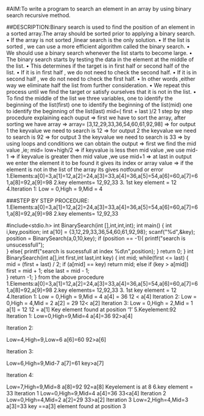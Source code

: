 #AIM:To write a program to search an element in an array by using binary search recursive method.

##DESCRIPTION:Binary search is used to find the position of an element in a sorted array.The array should be sorted prior to applying a binary search.
• If the array is not sorted ,linear search is the only solution.
• If the list is sorted , we can use a more efficient algorithm called
the binary search.
• We should use a binary search whenever the list starts to become large.
• The binary search starts by testing the data in the element at the middle of the list.
• This determines if the target is in first half or second half of the list.
• If it is in first half , we do not need to check the second half.
• If it is in second half , we do not need to check the first half.
• In other words ,either way we eliminate half the list from further
consideration.
• We repeat this process until we find the target or satisfy ourselves
that it is not in the list.
• To find the middle of the list we three variables,
one to identify the beginning of the list(first)
one to identify the beginning of the list(mid)
one to identify the beginning of the list(last)
mid=( first + last )/2
1
step by step procedure
 explaining each ouput
=&gt; first we have to sort the array, after sorting we have array
=&gt; array= [3,12,29,33,36,54,60,61,92,98]
=&gt; for output 1 the keyvalue we need to search is 12
=&gt; for output 2 the keyvalue we need to search is 92
=&gt; for output 3 the keyvalue we need to search is 33
=&gt; by using loops and conditions we can obtain the output
=&gt; first we find the mid value ,ie; mid= low+high/2
=&gt; if keyvalue is less then mid value ,we use mid-1
=&gt; if keyvalue is greater then mid value ,we use mid+1
=&gt; at last in output we enter the element it to be found it gives its index or array value
=&gt; if the element is not in the list of the array its gives notfound or error
1.Elements:a[0]=3,a[1]=12,a[2]=24,a[3]=33,a[4]=36,a[5]=54,a[6]=60,a[7]=61,a[8]=92,a[9]=98
2.key elements= 12,92,33
3. 1st key element = 12
4.Iteration 1:
       Low =  0,High = 9,Mid = 4

###STEP BY STEP PROCEDURE:
1.Elements:a[0]=3,a[1]=12,a[2]=24,a[3]=33,a[4]=36,a[5]=54,a[6]=60,a[7]=61,a[8]=92,a[9]=98
2.key elements= 12,92,33
 
#include<stdio.h>
int BinarySearch(int [],int,int,int);
int main()
{
	int i,key,position;
	int a[10] = {3,12,29,33,36,54,60,61,92,98};
	scanf("%d",&key);
	position = BinarySearch(a,0,10,key);
	if (position == -1){
		printf("search is unsucessfull");	
	}
	else{
		printf("search is sucessfull at index %d\n",position);
	}
	return 0;
}
int BinarySearch(int a[],int first,int last,int key)
{
	int mid;
	while(first <= last)
	{
		mid = (first + last) / 2;
		if (a[mid] == key)
		    return mid;
		else if (key > a[mid])
		    first = mid + 1;
		else
			last = mid  - 1;    
	}
    return -1;
}
from the above procedure
1.Elements:a[0]=3,a[1]=12,a[2]=24,a[3]=33,a[4]=36,a[5]=54,a[6]=60,a[7]=61,a[8]=92,a[9]=98
2.key elements= 12,92,33
3. 1st key element = 12
4.Iteration 1:
       Low =  0,High = 9,Mid = 4
       a[4] = 36
       12 < a[4]
 Iteration 2:
       Low = 0,High = 4,Mid = 2
       a[2] = 29
       12< a[2]
 Iteration 3:
       Low = 0,High = 2,Mid = 1
       a[1] = 12
       12 = a[1]
Key element found at position ‘1’
5.Keyelement:92
Iteration 1:
  Low=0,High=9,Mid=4
a[4]=36
92>a[4]

Iteration 2:

Low=4,High=9,Low=6
a[6]=60
92>a[6]

Iteration 3:

Low=6,High=9,Mid-7
a[7]=61
key>a[7]

Iteration 4:

Low=7,High=9,Mid=8
a[8]=92
92=a[8]
Keyelement is at 8
6.key element = 33
Iteration 1
  Low=0,High=9,Mid=4
  a[4]=36
  33<a[4]
Iteration 2
  Low=0,High=4,Mid=2
  a[2]=29
  33>a[2]
Iteration 3
  Low=2,High=4,Mid=3
  a[3]=33
  key ==a[3]
element found at position 3
 
 
 



